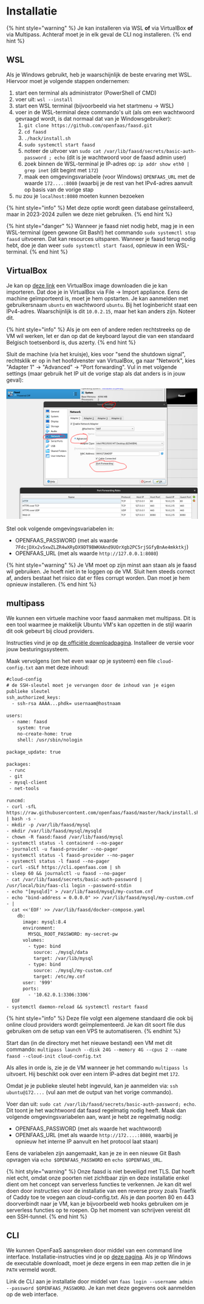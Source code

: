 # Installatie

{% hint style="warning" %}
Je kan installeren via WSL **of** via VirtualBox **of** via Multipass.
Achteraf moet je in elk geval de CLI nog installeren.
{% end hint %}

## WSL
Als je Windows gebruikt, heb je waarschijnlijk de beste ervaring met WSL.
Hiervoor moet je volgende stappen ondernemen:

1. start een terminal als administrator (PowerShell of CMD)
2. voer uit: `wsl --install`
3. start een WSL terminal (bijvoorbeeld via het startmenu → WSL)
4. voer in de WSL-terminal deze commando's uit (als om een wachtwoord gevraagd wordt, is dat normaal dat van je Windowsgebruiker):
    1. `git clone https://github.com/openfaas/faasd.git`
    2. `cd faasd`
    3. `./hack/install.sh`
    4. `sudo systemctl start faasd`
    5. noteer de uitvoer van `sudo cat /var/lib/faasd/secrets/basic-auth-password ; echo` (dit is je wachtwoord voor de faasd admin user)
    6. zoek binnen de WSL-terminal je IP-adres op: `ip addr show eth0 | grep inet` (dit begint met `172`)
    7. maak een omgevingsvariabele (voor Windows) `OPENFAAS_URL` met de waarde `172....:8080` (waarbij je de rest van het IPv4-adres aanvult op basis van de vorige stap
5. nu zou je `localhost:8080` moeten kunnen bezoeken

{% hint style="info" %}
Met deze optie wordt geen database geïnstalleerd, maar in 2023-2024 zullen we deze niet gebruiken.
{% end hint %}

{% hint style="danger" %}
Wanneer je faasd niet nodig hebt, mag je in een WSL-terminal (geen gewone Git Bash!) het commando `sudo systemctl stop faasd` uitvoeren. Dat kan resources uitsparen. Wanneer je faasd terug nodig hebt, doe je dan weer `sudo systemctl start faasd`, opnieuw in een WSL-terminal.
{% end hint %}



## VirtualBox
Je kan op [deze link](https://drive.google.com/file/d/1_wyy7ZevqV8NMh9yaHPu8S8t3_V-OkH-/view?usp=drive_link) een VirtualBox image downloaden die je kan importeren. Dat doe je in VirtualBox via File → Import appliance. Eens de machine geïmporteerd is, moet je hem opstarten. Je kan aanmelden met gebruikersnaam `ubuntu` en wachtwoord `ubuntu`. Bij het loginbericht staat een IPv4-adres. Waarschijnlijk is dit `10.0.2.15`, maar het kan anders zijn. Noteer dit.

{% hint style="info" %}
Als je om een of andere reden rechtstreeks op de VM wil werken, let er dan op dat de keyboard layout die van een standaard Belgisch toetsenbord is, dus azerty.
{% end hint %}

Sluit de machine (via het kruisje), kies voor "send the shutdown signal", rechtsklik er op in het hoofdvenster van VirtualBox, ga naar "Network", kies "Adapter 1" → "Advanced" → "Port forwarding". Vul in met volgende settings (maar gebruik het IP uit de vorige stap als dat anders is in jouw geval):

![port forwarding faasd](../images/serverless/portforwardingfaasd.png)

Stel ook volgende omgevingsvariabelen in:

- OPENFAAS_PASSWORD (met als waarde `7FdcjDXx2v5xwZLZR4wXRyDX9DT9BWKHAnd9UOrXgb2PC5rjSGfyBnAe4mkktkj`)
- OPENFAAS_URL (met als waarde `http://127.0.0.1:8080`)

{% hint style="warning" %}
Je VM moet op zijn minst aan staan als je faasd wil gebruiken. Je hoeft niet in te loggen op de VM. Sluit hem steeds correct af, anders bestaat het risico dat er files corrupt worden. Dan moet je hem opnieuw installeren.
{% end hint %}

## multipass
We kunnen een virtuele machine voor faasd aanmaken met multipass. Dit is een tool waarmee je makkelijk Ubuntu VM's kan opzetten in de stijl waarin dit ook gebeurt bij cloud providers.

Instructies vind je op [de officiële downloadpagina](https://multipass.run/install). Installeer de versie voor jouw besturingssysteem.

Maak vervolgens (om het even waar op je systeem) een file `cloud-config.txt` aan met deze inhoud:

```text
#cloud-config
# de SSH-sleutel moet je vervangen door de inhoud van je eigen publieke sleutel
ssh_authorized_keys:
  - ssh-rsa AAAA...phdk= usernaam@hostnaam

users:
  - name: faasd
    system: true
    no-create-home: true
    shell: /usr/sbin/nologin

package_update: true

packages:
 - runc
 - git
 - mysql-client
 - net-tools

runcmd:
- curl -sfL https://raw.githubusercontent.com/openfaas/faasd/master/hack/install.sh | bash -s -
- mkdir -p /var/lib/faasd/mysql
- mkdir /var/lib/faasd/mysql/mysqld
- chown -R faasd:faasd /var/lib/faasd/mysql
- systemctl status -l containerd --no-pager
- journalctl -u faasd-provider --no-pager
- systemctl status -l faasd-provider --no-pager
- systemctl status -l faasd --no-pager
- curl -sSLf https://cli.openfaas.com | sh
- sleep 60 && journalctl -u faasd --no-pager
- cat /var/lib/faasd/secrets/basic-auth-password | /usr/local/bin/faas-cli login --password-stdin
- echo "[mysqld]" > /var/lib/faasd/mysql/my-custom.cnf
- echo "bind-address = 0.0.0.0" >> /var/lib/faasd/mysql/my-custom.cnf
- |
  cat <<'EOF' >> /var/lib/faasd/docker-compose.yaml
    db:
      image: mysql:8.4
      environment:
        MYSQL_ROOT_PASSWORD: my-secret-pw
      volumes:
        - type: bind
          source: ./mysql/data
          target: /var/lib/mysql
        - type: bind
          source: ./mysql/my-custom.cnf
          target: /etc/my.cnf
      user: '999'
      ports:
        - '10.62.0.1:3306:3306'
  EOF
- systemctl daemon-reload && systemctl restart faasd
```

{% hint style="info" %}
Deze file volgt een algemene standaard die ook bij online cloud providers wordt geïmplementeerd. Je kan dit soort file dus gebruiken om de setup van een VPS te automatiseren.
{% endhint %}

Start dan (in de directory met het nieuwe bestand) een VM met dit commando: `multipass launch --disk 24G --memory 4G --cpus 2 --name faasd --cloud-init cloud-config.txt`

Als alles in orde is, zie je de VM wanneer je het commando `multipass ls` uitvoert. Hij beschikt ook over een intern IP-adres dat begint met `172`.

Omdat je je publieke sleutel hebt ingevuld, kan je aanmelden via: `ssh ubuntu@172....` (vul aan met de output van het vorige commando).

Voer dan uit: `sudo cat /var/lib/faasd/secrets/basic-auth-password; echo`. Dit toont je het wachtwoord dat faasd regelmatig nodig heeft. Maak dan volgende omgevingsvariabelen aan, want je hebt ze regelmatig nodig:

- OPENFAAS_PASSWORD (met als waarde het wachtwoord)
- OPENFAAS_URL (met als waarde `http://172....:8080`, waarbij je opnieuw het interne IP aanvult en het protocol laat staan)

Eens de variabelen zijn aangemaakt, kan je ze in een nieuwe Git Bash opvragen via `echo $OPENFAAS_PASSWORD` en `echo $OPENFAAS_URL`.

{% hint style="warning" %}
Onze faasd is niet beveiligd met TLS. Dat hoeft niet echt, omdat onze poorten niet zichtbaar zijn en deze installatie enkel dient om het concept van serverless functies te verkennen. Je kan dit wel doen door instructies voor de installatie van een reverse proxy zoals Traefik of Caddy toe te voegen aan cloud-config.txt. Als je dan poorten 80 en 443 doorverbindt naar je VM, kan je bijvoorbeeld web hooks gebruiken om je serverless functies op te roepen.  Op het moment van schrijven vereist dit een SSH-tunnel.
{% end hint %}

## CLI
We kunnen OpenFaaS aanspreken door middel van een command line interface. Installatie-instructies vind je op [deze pagina](https://github.com/openfaas/faas-cli). Als je op Windows de executable downloadt, moet je deze ergens in een map zetten die in je `PATH` vermeld wordt.

Link de CLI aan je installatie door middel van `faas login --username admin --password $OPENFAAS_PASSWORD`. Je kan met deze gegevens ook aanmelden op de web interface.
